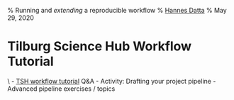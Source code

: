 % Running and *extending* a reproducible workflow
% [Hannes Datta](https://hannesdatta.com)
% May 29, 2020

# Tilburg Science Hub Workflow Tutorial

\      - [TSH workflow tutorial](http://tilburgsciencehub.com/tutorial) Q&A
      - Activity: Drafting your project pipeline
      - Advanced pipeline exercises / topics

